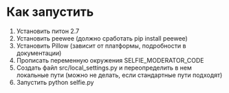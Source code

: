 Как запустить
=============

1. Установить питон 2.7
2. Установить peewee (должно сработать pip install peewee)
3. Установить Pillow (зависит от платформы, подробности в документации)
4. Прописать переменную окружения SELFIE_MODERATOR_CODE
5. Создать файл src/local_settings.py и переопределить в нем локальные пути (можно не делать, если стандартные пути подходят)
6. Запустить python selfie.py